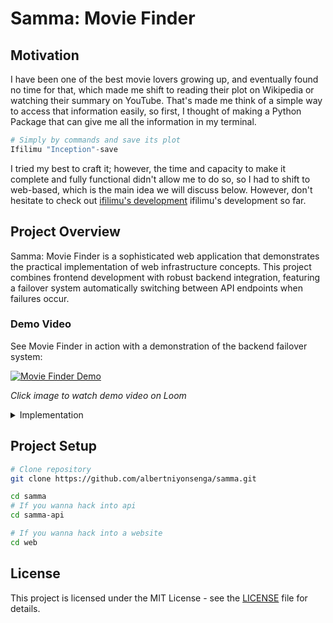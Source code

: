 # Samma: Movie Finder
## Motivation
I have been one of the best movie lovers growing up, and eventually found no time for that, which made me shift to reading their plot on Wikipedia or watching their summary on YouTube. That's made me think of a simple way to access that information easily, so first, I thought of making a Python Package that can give me all the information in my terminal.

```python
# Simply by commands and save its plot
Ifilimu "Inception"-save
```
I tried my best to craft it; however, the time and capacity to make it complete and fully functional didn't allow me to do so, so I had to shift to web-based, which is the main idea we will discuss below. However, don't hesitate to check out [ifilimu's development](https://pypi.org/project/ifilimu) ifilimu's development so far.

## Project Overview
Samma: Movie Finder is a sophisticated web application that demonstrates the practical implementation of web infrastructure concepts. This project combines frontend development with robust backend integration, featuring a failover system automatically switching between API endpoints when failures occur.

### Demo Video
See Movie Finder in action with a demonstration of the backend failover system:

[![Movie Finder Demo](https://img.youtube.com/vi/ID/0.jpg)](https://www.youtube.com/watch?v=ID)

*Click image to watch demo video on Loom*

<details>
<summary>Implementation</summary>

## System Architecture
```
Client Browser
│
├─> Primary Backend (https://samma-api.onrender.com)
│   │
│   └─> Failover 1 (https://samma-api-prod.onrender.com)
│       │
│       └─> Failover 2 (https://samma-api-failover.onrender.com)
│
├─> Local Storage (Recent Searches)
│
└─> UI Components
    ├─ Search Interface
    ├─ Results Display
    └─ Status Indicators
```
## Technical Implementation
### Backend Failover System

```javascript
const BACKENDS = [
  "https://samma-api.onrender.com",
  "https://samma-api-prod.onrender.com",
  "https://samma-api-failover.onrender.com"
];

async function callBackend(path, retries = 3) {
  for (let i = 0; i < retries; i++) {
    try {
      const response = await fetch(`${BACKENDS[currentBackendIndex]}${path}`);
      if (!response.ok) throw new Error(`HTTP error! status: ${response.status}`);
      return await response.json();
    } catch (error) {
      if (i === retries - 1 && currentBackendIndex < BACKENDS.length - 1) {
        currentBackendIndex++;
        i = -1;  // Reset retry counter
      }
    }
  }
  throw new Error("All backends failed");
}
```

This implementation demonstrates:
1. **API endpoint rotation** when failures occur
2. **Retry logic** with configurable attempts
3. **Visual status indicators** showing active backend
4. **Graceful degradation** when all backends fail

### Frontend Architecture
- **Responsive Design**: Mobile-first approach with CSS Grid/Flexbox
- **Performance Optimization**: Minimal dependencies, efficient rendering
- **State Management**: LocalStorage for persistent recent searches
- **Error Handling**: User-friendly error messages with retry options

```css
/* Visual backend status indicators */
.status-dot {
  width: 10px;
  height: 10px;
  border-radius: 50%;
  background: #555;
}

.status-dot.active {
  background: #6cffa0;
  box-shadow: 0 0 8px rgba(108, 255, 160, 0.8);
  animation: pulse 1.5s infinite;
}

@keyframes pulse {
  0% { transform: scale(1); }
  50% { transform: scale(1.2); }
  100% { transform: scale(1); }
}
```

### API Integration Features
1. **Rate Limit Awareness**: Sequential backend switching avoids hitting rate limits
2. **Header Management**: Proper Content-Type and Accept headers
3. **Response Validation**: Checks for valid JSON before processing
4. **Error Mapping**: Converts HTTP errors to user-friendly messages

## Technical Limits and Solutions
1. **API Dependency**:
   - *Challenge*: Requires compatible backend APIs
   - *Solution*: Abstracted API client with adapter pattern

2. **Rate Limiting**:
   - *Challenge*: Backend API rate restrictions
   - *Solution*: Multiple endpoints with failover

3. **Browser Compatibility**:
   - *Challenge*: Support for older browsers
   - *Solution*: Progressive enhancement approach

4. **Security Constraints**:
   - *Challenge*: Frontend-only implementation
   - *Solution*: Ready for HTTPS/TLS integration provided by our hosting platform - GitHub Pages
</details>

## Project Setup

```bash
# Clone repository
git clone https://github.com/albertniyonsenga/samma.git

cd samma
# If you wanna hack into api
cd samma-api

# If you wanna hack into a website
cd web
```

## License
This project is licensed under the MIT License - see the [LICENSE](LICENSE) file for details.
